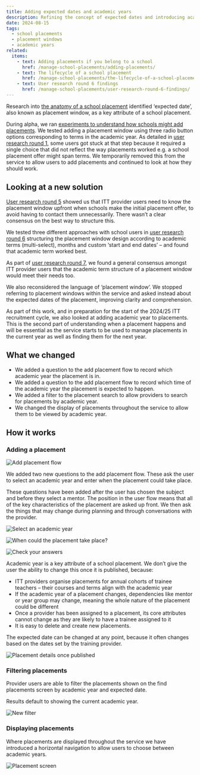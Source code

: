 ```yaml
---
title: Adding expected dates and academic years
description: Refining the concept of expected dates and introducing academic years
date: 2024-08-15
tags:
  - school placements
  - placement windows
  - academic years
related:
  items:
    - text: Adding placements if you belong to a school
      href: /manage-school-placements/adding-placements/
    - text: The lifecycle of a school placement
      href: /manage-school-placements/the-lifecycle-of-a-school-placement/
    - text: User research round 6 findings
      href: /manage-school-placements/user-research-round-6-findings/
---
```


Research into [the anatomy of a school placement](/manage-school-placements/the-anatomy-of-a-school-placement/) identified ‘expected date’, also known as placement window, as a key attribute of a school placement.

During alpha, we ran [experiments to understand how schools might add placements](/manage-school-placements/adding-placements/). We tested adding a placement window using three radio button options corresponding to terms in the academic year. As detailed in [user research round 1](/manage-school-placements/user-research-round-1-findings/), some users got stuck at that step because it required a single choice that did not reflect the way placements worked e.g. a school placement offer might span terms. We temporarily removed this from the service to allow users to add placements and continued to look at how they should work.

## Looking at a new solution

[User research round 5](/manage-school-placements/user-research-round-5-findings/) showed us that ITT provider users need to know the placement window upfront when schools make the initial placement offer, to avoid having to contact them unnecessarily. There wasn’t a clear consensus on the best way to structure this.

We tested three different approaches with school users in [user research round 6](/manage-school-placements/user-research-round-6-findings/) structuring the placement window design according to academic terms (multi-select), months and custom ‘start and end dates’ – and found that academic term worked best.

As part of [user research round 7](/manage-school-placements/user-research-round-7-findings/), we found a general consensus amongst ITT provider users that the academic term structure of a placement window would meet their needs too.

We also reconsidered the language of ‘placement window’. We stopped referring to placement windows within the service and asked instead about the expected dates of the placement, improving clarity and comprehension.

As part of this work, and in preparation for the start of the 2024/25 ITT recruitment cycle, we also looked at adding academic year to placements. This is the second part of understanding when a placement happens and will be essential as the service starts to be used to manage placements in the current year as well as finding them for the next year.

## What we changed

- We added a question to the add placement flow to record which academic year the placement is in.
- We added a question to the add placement flow to record which time of the academic year the placement is expected to happen.
- We added a filter to the placement search to allow providers to search for placements by academic year.
- We changed the display of placements throughout the service to allow them to be viewed by academic year.

## How it works

### Adding a placement

![Add placement flow](add-placement--flow.png "Add placement flow - including academic year and expected date")

We added two new questions to the add placement flow. These ask the user to select an academic year and enter when the placement could take place.

These questions have been added after the user has chosen the subject and before they select a mentor. The position in the user flow means that all of the key characteristics of the placement are asked up front. We then ask the things that may change during planning and through conversations with the provider.

![Select an academic year](screenshot-academic-year.png "Select an academic year")

![When could the placement take place?](screenshot-expected-date.png "When could the placement take place?")

![Check your answers](screenshot-check-your-answers.png "Check your answers")

Academic year is a key attribute of a school placement. We don’t give the user the ability to change this once it is published, because:

- ITT providers organise placements for annual cohorts of trainee teachers – their courses and terms align with the academic year
- If the academic year of a placement changes, dependencies like mentor or year group may change, meaning the whole nature of the placement could be different
- Once a provider has been assigned to a placement, its core attributes cannot change as they are likely to have a trainee assigned to it
- It is easy to delete and create new placements.

The expected date can be changed at any point, because it often changes based on the dates set by the training provider.

![Placement details once published](screenshot-placement-details.png "Placement details once published")

### Filtering placements

Provider users are able to filter the placements shown on the find placements screen by academic year and expected date.

Results default to showing the current academic year.

![New filter](screenshot-filters.png "New filter")

### Displaying placements

Where placements are displayed throughout the service we have introduced a horizontal navigation to allow users to choose between academic years.

![Placement screen](screenshot-placements.png "Placements screen")
